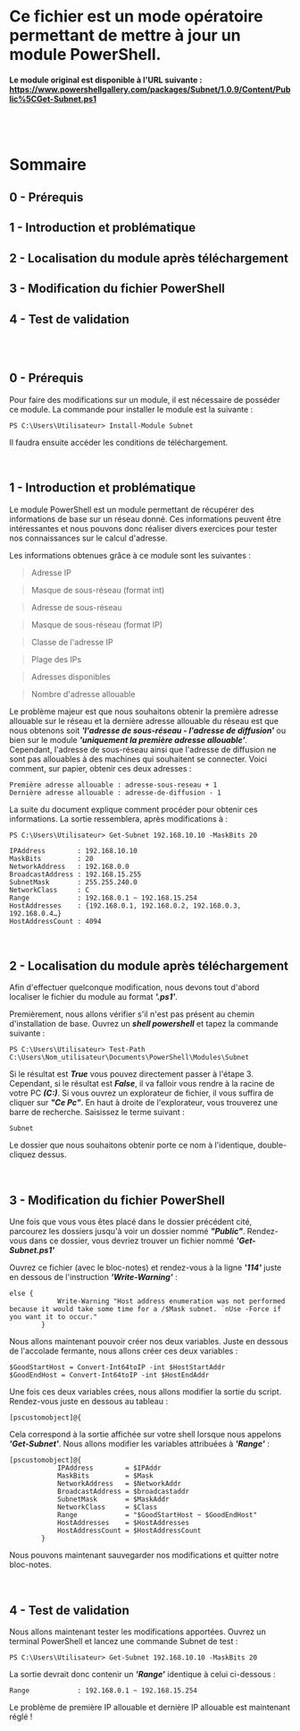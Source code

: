 # Ce fichier est un mode opératoire permettant de mettre à jour un module PowerShell.
#### Le module original est disponible à l'URL suivante : https://www.powershellgallery.com/packages/Subnet/1.0.9/Content/Public%5CGet-Subnet.ps1
<br/>
<br/>

# Sommaire
## 0 - Prérequis
## 1 - Introduction et problématique 
## 2 - Localisation du module après téléchargement
## 3 - Modification du fichier PowerShell
## 4 - Test de validation 
<br />
<br />

## 0 - Prérequis

Pour faire des modifications sur un module, il est nécessaire de posséder ce module. La commande pour installer le module est la suivante : 
```
PS C:\Users\Utilisateur> Install-Module Subnet
```
Il faudra ensuite accéder les conditions de téléchargement.

<br />

## 1 - Introduction et problématique 

Le module PowerShell est un module permettant de récupérer des informations de base sur un réseau donné.
Ces informations peuvent être intéressantes et nous pouvons donc réaliser divers exercices pour tester nos connaissances sur le calcul d'adresse.

Les informations obtenues grâce à ce module sont les suivantes :
> Adresse IP

> Masque de sous-réseau (format int)

> Adresse de sous-réseau

> Masque de sous-réseau (format IP)

> Classe de l'adresse IP

> Plage des IPs

> Adresses disponibles

> Nombre d'adresse allouable

Le problème majeur est que nous souhaitons obtenir la première adresse allouable sur le réseau et la dernière adresse allouable du réseau est que nous obtenons soit
***'l'adresse de sous-réseau - l'adresse de diffusion'*** ou bien sur le module ***'uniquement la première adresse allouable'***.
Cependant, l'adresse de sous-réseau ainsi que l'adresse de diffusion ne sont pas allouables à des machines qui souhaitent se connecter.
Voici comment, sur papier, obtenir ces deux adresses : 
```
Première adresse allouable : adresse-sous-reseau + 1
Dernière adresse allouable : adresse-de-diffusion - 1
```
La suite du document explique comment procéder pour obtenir ces informations. La sortie ressemblera, après modifications à : 
```
PS C:\Users\Utilisateur> Get-Subnet 192.168.10.10 -MaskBits 20

IPAddress        : 192.168.10.10
MaskBits         : 20
NetworkAddress   : 192.168.0.0
BroadcastAddress : 192.168.15.255
SubnetMask       : 255.255.240.0
NetworkClass     : C
Range            : 192.168.0.1 ~ 192.168.15.254
HostAddresses    : {192.168.0.1, 192.168.0.2, 192.168.0.3, 192.168.0.4…}
HostAddressCount : 4094
```
<br />

## 2 - Localisation du module après téléchargement 

Afin d'effectuer quelconque modification, nous devons tout d'abord localiser le fichier du module au format ***'.ps1'***.

Premièrement, nous allons vérifier s'il n'est pas présent au chemin d'installation de base.
Ouvrez un ***shell powershell*** et tapez la commande suivante : 
```
PS C:\Users\Utilisateur> Test-Path C:\Users\Nom_utilisateur\Documents\PowerShell\Modules\Subnet
```
Si le résultat est ***True*** vous pouvez directement passer à l'étape 3.
Cependant, si le résultat est ***False***, il va falloir vous rendre à la racine de votre PC ***(C:\)***. Si vous ouvrez un explorateur de fichier, il vous suffira de cliquer sur 
***"Ce Pc"***. En haut à droite de l'explorateur, vous trouverez une barre de recherche. Saisissez le terme suivant : 
```
Subnet
```
Le dossier que nous souhaitons obtenir porte ce nom à l'identique, double-cliquez dessus.

<br />

## 3 - Modification du fichier PowerShell

Une fois que vous vous êtes placé dans le dossier précédent cité, parcourez les dossiers jusqu'à voir un dossier nommé ***"Public"***. Rendez-vous dans ce 
dossier, vous devriez trouver un fichier nommé ***'Get-Subnet.ps1'***

Ouvrez ce fichier (avec le bloc-notes) et rendez-vous à la ligne ***'114'*** juste en dessous de l'instruction ***'Write-Warning'*** : 
```
else {
            Write-Warning "Host address enumeration was not performed because it would take some time for a /$Mask subnet. `nUse -Force if you want it to occur."
        }
```
Nous allons maintenant pouvoir créer nos deux variables. Juste en dessous de l'accolade fermante, nous allons créer ces deux variables : 
```
$GoodStartHost = Convert-Int64toIP -int $HostStartAddr
$GoodEndHost = Convert-Int64toIP -int $HostEndAddr
```
Une fois ces deux variables crées, nous allons modifier la sortie du script. Rendez-vous juste en dessous au tableau :
```
[pscustomobject]@{
```
Cela correspond à la sortie affichée sur votre shell lorsque nous appelons ***'Get-Subnet'***. Nous allons modifier les variables attribuées à ***'Range'*** : 
```
[pscustomobject]@{
            IPAddress        = $IPAddr
            MaskBits         = $Mask
            NetworkAddress   = $NetworkAddr
            BroadcastAddress = $broadcastaddr
            SubnetMask       = $MaskAddr
            NetworkClass     = $Class
            Range            = "$GoodStartHost ~ $GoodEndHost"
            HostAddresses    = $HostAddresses
            HostAddressCount = $HostAddressCount
        }
```
Nous pouvons maintenant sauvegarder nos modifications et quitter notre bloc-notes.

<br />

## 4 - Test de validation 

Nous allons maintenant tester les modifications apportées. Ouvrez un terminal PowerShell et lancez une commande Subnet de test :
```
PS C:\Users\Utilisateur> Get-Subnet 192.168.10.10 -MaskBits 20
```
La sortie devrait donc contenir un ***'Range'*** identique à celui ci-dessous :
```
Range            : 192.168.0.1 ~ 192.168.15.254
```

Le problème de première IP allouable et dernière IP allouable est maintenant réglé !
